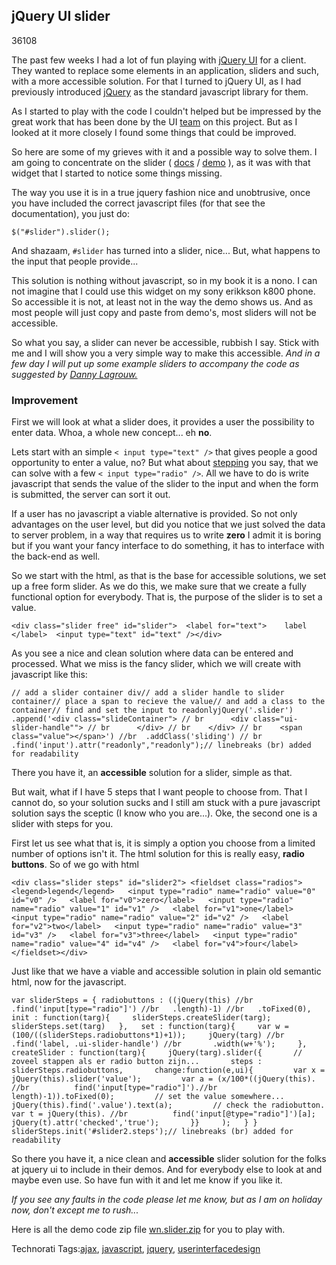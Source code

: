 <article><h2>jQuery UI slider</h2><time><span class="day">3</span><span class="month">6</span><span class="year">108</span></time><p>The past few weeks I had a lot of fun playing with <a href="http://ui.jquery.com">jQuery UI</a> for a client. They wanted to replace some elements in an application, sliders and such, with a more accessible solution. For that I turned to jQuery UI, as I had previously introduced <a href="http://jquery.com">jQuery</a> as the standard javascript library for them.</p><p>As I started to play with the code I couldn't helped but be impressed by the great work that has been done by the UI <a href="http://ui.jquery.com/about">team</a> on this project. But as I looked at it more closely I found some things that could be improved.</p><p>So here are some of my grieves with it and a possible way to solve them. I am going to concentrate on the slider ( <a href="http://docs.jquery.com/UI/Slider">docs</a> / <a href="http://dev.jquery.com/view/tags/ui/1.5b2/demos/ui.slider.html">demo</a> ), as it was with that widget that I started to notice some things missing.</p><p>The way you use it is in a true jquery fashion nice and unobtrusive, once you have included the correct javascript files (for that see the documentation), you just do:</p><pre><code>$("#slider").slider();</code></pre><p>And shazaam, <code>#slider</code> has turned into a slider, nice... But, what happens to the input that people provide...</p><p>This solution is nothing without javascript, so in my book it is a nono. I can not imagine that I could use this widget on my sony erikkson k800 phone. So accessible it is not, at least not in the way the demo shows us. And as most people will just copy and paste from demo's, most sliders will not be accessible.</p><p>So what you say, a slider can never be accessible, rubbish I say. Stick with me and I will show you a very simple way to make this accessible. <em>And in a few day I will put up some example sliders to accompany the code as suggested by <a href="http://twitter.com/danny_l">Danny Lagrouw.</a></em></p><!--more--><h3>Improvement</h3><p>First we will look at what a slider does, it provides a user the possibility to enter data. Whoa, a whole new concept... eh <strong>no</strong>.</p><p>Lets start with an simple <code>&#60; input type="text" /&#62;</code> that gives people a good opportunity to enter a value, no? But what about <a href="#steps">stepping</a> you say, that we can solve with a few <code>&#60; input type="radio" /&#62;</code>. All we have to do is write javascript that sends the value of the slider to the input and when the form is submitted, the server can sort it out.</p><p>If a user has no javascript a viable alternative is provided. So not only advantages on the user level, but did you notice that we just solved the data to server problem, in a way that requires us to write <strong>zero</strong> I admit it is boring but if you want your fancy interface to do something, it has to interface with the back-end as well.</p><p>So we start with the html, as that is the base for accessible solutions, we set up a free form slider. As we do this, we make sure that we create a fully functional option for everybody. That is, the purpose of the slider is to set a value.</p><pre><code>&#60;div class="slider free" id="slider"&#62;  &#60;label for="text"&#62;    label  &#60;/label&#62;  &#60;input type="text" id="text" /&#62;&#60;/div&#62;</code></pre><p>As you see a nice and clean solution where data can be entered and processed. What we miss is the fancy slider, which we will create with javascript like this:</p><pre><code>// add a slider container div// add a slider handle to slider container// place a span to recieve the value// and add a class to the container// find and set the input to readonlyjQuery('.slider')  .append('&#60;div class="slideContainer"&#62; // br      &#60;div class="ui-slider-handle""&#62; // br      &#60;/div&#62; // br    &#60;/div&#62; // br    &#60;span class="value"&#62;&#60;/span&#62;') //br  .addClass('sliding') // br  .find('input').attr("readonly","readonly");// linebreaks (br) added for readability</code></pre><p>There you have it, an <strong>accessible</strong> solution for a slider, simple as that.</p><p>But wait, what if I have 5 steps that I want people to choose from. That I cannot do, so your solution sucks and I still am stuck with a pure javascript solution says the sceptic (I know who you are...). Oke, the second one is a slider with steps for you.</p><p>First let us see what that is, it is simply a option you choose from a limited number of options isn't it. The html solution for this is really easy, <strong>radio buttons</strong>. So of we go with html</p><pre id="steps"><code>&#60;div class="slider steps" id="slider2"&#62; &#60;fieldset class="radios"&#62;   &#60;legend&#62;legend&#60;/legend&#62;   &#60;input type="radio" name="radio" value="0" id="v0" /&#62;   &#60;label for="v0"&#62;zero&#60;/label&#62;   &#60;input type="radio" name="radio" value="1" id="v1" /&#62;   &#60;label for="v1"&#62;one&#60;/label&#62;   &#60;input type="radio" name="radio" value="2" id="v2" /&#62;   &#60;label for="v2"&#62;two&#60;/label&#62;   &#60;input type="radio" name="radio" value="3" id="v3" /&#62;   &#60;label for="v3"&#62;three&#60;/label&#62;   &#60;input type="radio" name="radio" value="4" id="v4" /&#62;   &#60;label for="v4"&#62;four&#60;/label&#62; &#60;/fieldset&#62;&#60;/div&#62;</code></pre><p>Just like that we have a viable and accessible solution in plain old semantic html, now for the javascript.</p><pre><code>var sliderSteps = { radiobuttons : ((jQuery(this) //br   .find('input[type="radio"]') //br   .length)-1) //br   .toFixed(0),   init : function(targ){     sliderSteps.createSlider(targ);     sliderSteps.set(targ)   },   set : function(targ){     var w = (100/((sliderSteps.radiobuttons*1)+1));     jQuery(targ) //br       .find('label, .ui-slider-handle') //br       .width(w+'%');     },     createSlider : function(targ){     jQuery(targ).slider({       // zoveel stappen als er radio button zijn...       steps : sliderSteps.radiobuttons,       change:function(e,ui){         var x = jQuery(this).slider('value');         var a = (x/100*((jQuery(this). //br          find('input[type="radio"]').//br          length)-1)).toFixed(0);         // set the value somewhere...         jQuery(this).find('.value').text(a);         // check the radiobutton.         var t = jQuery(this). //br          find('input[@type="radio"]')[a];         jQuery(t).attr('checked','true');       }}     );   } } sliderSteps.init('#slider2.steps');// linebreaks (br) added for readability</code></pre><p>So there you have it, a nice clean and <strong>accessible</strong> slider solution for the folks at jquery ui to include in their demos. And for everybody else to look at and maybe even use. So have fun with it and let me know if you like it.</p><p><em>If you see any faults in the code please let me know, but as I am on holiday now, don't except me to rush...</em></p><p>Here is all the demo code zip file <a href="http://www.wnas.nl/files/jquery-ui-slider/wnslider.zip" title="wn.slider.zip">wn.slider.zip</a> for you to play with.</p><!-- Technorati Tags Start --><p>Technorati Tags:<a href="http://technorati.com/tag/ajax" rel="tag">ajax</a>, <a href="http://technorati.com/tag/javascript" rel="tag">javascript</a>, <a href="http://technorati.com/tag/jquery" rel="tag">jquery</a>, <a href="http://technorati.com/tag/userinterfacedesign" rel="tag">userinterfacedesign</a></p><!-- Technorati Tags End --></article>